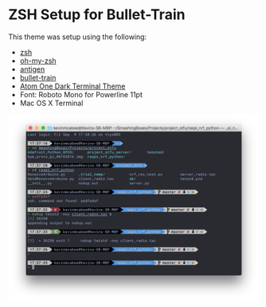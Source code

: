 # ZSH Setup for Bullet-Train

This theme was setup using the following:
* [zsh](http://www.zsh.org/)
* [oh-my-zsh](https://github.com/robbyrussell/oh-my-zsh)
* [antigen](https://github.com/zsh-users/antigen)
* [bullet-train](https://github.com/caiogondim/bullet-train-oh-my-zsh-theme)
* [Atom One Dark Terminal Theme](https://github.com/nathanbuchar/atom-one-dark-terminal)
* Font: Roboto Mono for Powerline 11pt
* Mac OS X Terminal

![Example screenshot](https://github.com/rishenko/zsh-setups/blob/master/bullet-train/screenshots/screenshot1.png?raw=true)
